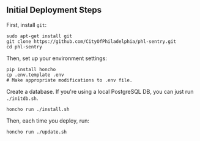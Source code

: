Initial Deployment Steps
------------------------

First, install `git`:

    sudo apt-get install git
    git clone https://github.com/CityOfPhiladelphia/phl-sentry.git
    cd phl-sentry

Then, set up your environment settings:

    pip install honcho
    cp .env.template .env
    # Make appropriate modifications to .env file.

Create a database. If you're using a local PostgreSQL DB, you can just run `./initdb.sh`.

    honcho run ./install.sh

Then, each time you deploy, run:

    honcho run ./update.sh
